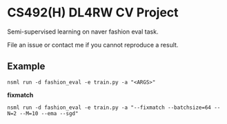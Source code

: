 # CS492(H) DL4RW CV Project
Semi-supervised learning on naver fashion eval task.

File an issue or contact me if you cannot reproduce a result.

## Example
```
nsml run -d fashion_eval -e train.py -a "<ARGS>"
```

**fixmatch**
```
nsml run -d fashion_eval -e train.py -a "--fixmatch --batchsize=64 --N=2 --M=10 --ema --sgd"
```